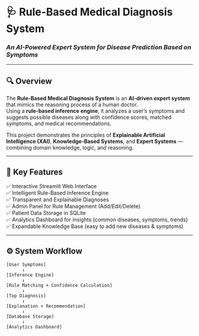 # 🩺 Rule-Based Medical Diagnosis System  
### *An AI-Powered Expert System for Disease Prediction Based on Symptoms*  

---

## 🔍 Overview  

The **Rule-Based Medical Diagnosis System** is an **AI-driven expert system** that mimics the reasoning process of a human doctor.  
Using a **rule-based inference engine**, it analyzes a user’s symptoms and suggests possible diseases along with confidence scores, matched symptoms, and medical recommendations.  

This project demonstrates the principles of **Explainable Artificial Intelligence (XAI)**, **Knowledge-Based Systems**, and **Expert Systems** — combining domain knowledge, logic, and reasoning.  

---

## 🧠 Key Features  

✅ Interactive Streamlit Web Interface  
✅ Intelligent Rule-Based Inference Engine  
✅ Transparent and Explainable Diagnoses  
✅ Admin Panel for Rule Management (Add/Edit/Delete)  
✅ Patient Data Storage in SQLite  
✅ Analytics Dashboard for insights (common diseases, symptoms, trends)  
✅ Expandable Knowledge Base (easy to add new diseases & symptoms)  

---

## ⚙️ System Workflow  

```text
[User Symptoms]
      ↓
[Inference Engine]
      ↓
[Rule Matching + Confidence Calculation]
      ↓
[Top Diagnosis]
      ↓
[Explanation + Recommendation]
      ↓
[Database Storage]
      ↓
[Analytics Dashboard]
